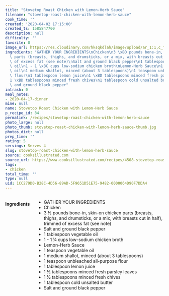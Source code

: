 ```yaml
---
title: "Stovetop Roast Chicken with Lemon-Herb Sauce"
filename: "stovetop-roast-chicken-with-lemon-herb-sauce"
cook_time: ''
created: '2020-04-02 17:15:00'
created_ts: 1585847700
description: null
difficulty: ''
favorite: 0
image_url: https://res.cloudinary.com/hksqkdlah/image/upload/ar_1:1,c_fill,dpr_2.0,f_auto,fl_lossy.progressive.strip_profile,g_faces:auto,q_auto:low,w_344/1651_1000547-cvr-eas-sear-chk-lmn-0011-article
ingredients: "GATHER YOUR INGREDIENTS\nChicken\n3 \xBD pounds bone-in, skin-on chicken\
  \ parts (breasts, thighs, and drumsticks, or a mix, with breasts cut in half), trimmed\
  \ of excess fat (see note)\nSalt and ground black pepper\n1 tablespoon vegetable\
  \ oil\n1 - 1 \xBC cups low-sodium chicken broth\nLemon-Herb Sauce\n1 teaspoon vegetable\
  \ oil\n1 medium shallot, minced (about 3 tablespoons)\n1 teaspoon unbleached all-purpose\
  \ flour\n1 tablespoon lemon juice\n1 \xBD tablespoons minced fresh parsley leaves\n\
  1 \xBD tablespoons minced fresh chives\n1 tablespoon cold unsalted butter\nSalt\
  \ and ground black pepper"
intrash: 0
meal_notes:
- 2020-04-17-dinner
mine: null
name: Stovetop Roast Chicken with Lemon-Herb Sauce
p_recipe_id: 84
permalink: /recipes/stovetop-roast-chicken-with-lemon-herb-sauce
photo_large: null
photo_thumb: stovetop-roast-chicken-with-lemon-herb-sauce-thumb.jpg
photos_dict: null
prep_time: ''
rating: 5
servings: Serves 4
slug: stovetop-roast-chicken-with-lemon-herb-sauce
source: cooksillustrated.com
source_url: https://www.cooksillustrated.com/recipes/4508-stovetop-roast-chicken-with-lemon-herb-sauce?incode=MCSCM00L0&ref=new_search_experience_14
tags:
- chicken
total_time: ''
type: null
uid: 1CC279D0-B28C-4D56-89AD-5F9651D51E75-9482-0000064D90F7DDA4
---
```

<div class="large-8 medium-7 columns" id="writeup">	</div><!-- #writeup -->
</div><!-- #row-one -->
<div class="row" id="row-two">	<div class="medium-4 small-5 columns" id="ingredients"><h4>Ingredients</h4><div class="box box-ingredients content"><ul>
<li>GATHER YOUR INGREDIENTS</li>
<li>Chicken</li>
<li>3 ½ pounds bone-in, skin-on chicken parts (breasts, thighs, and drumsticks, or a mix, with breasts cut in half), trimmed of excess fat (see note)</li>
<li>Salt and ground black pepper</li>
<li>1 tablespoon vegetable oil</li>
<li>1 - 1 ¼ cups low-sodium chicken broth</li>
<li>Lemon-Herb Sauce</li>
<li>1 teaspoon vegetable oil</li>
<li>1 medium shallot, minced (about 3 tablespoons)</li>
<li>1 teaspoon unbleached all-purpose flour</li>
<li>1 tablespoon lemon juice</li>
<li>1 ½ tablespoons minced fresh parsley leaves</li>
<li>1 ½ tablespoons minced fresh chives</li>
<li>1 tablespoon cold unsalted butter</li>
<li>Salt and ground black pepper</li>
</ul>
</div>	</div>	<div class="medium-6 small-7 columns" id="directions">	</div>